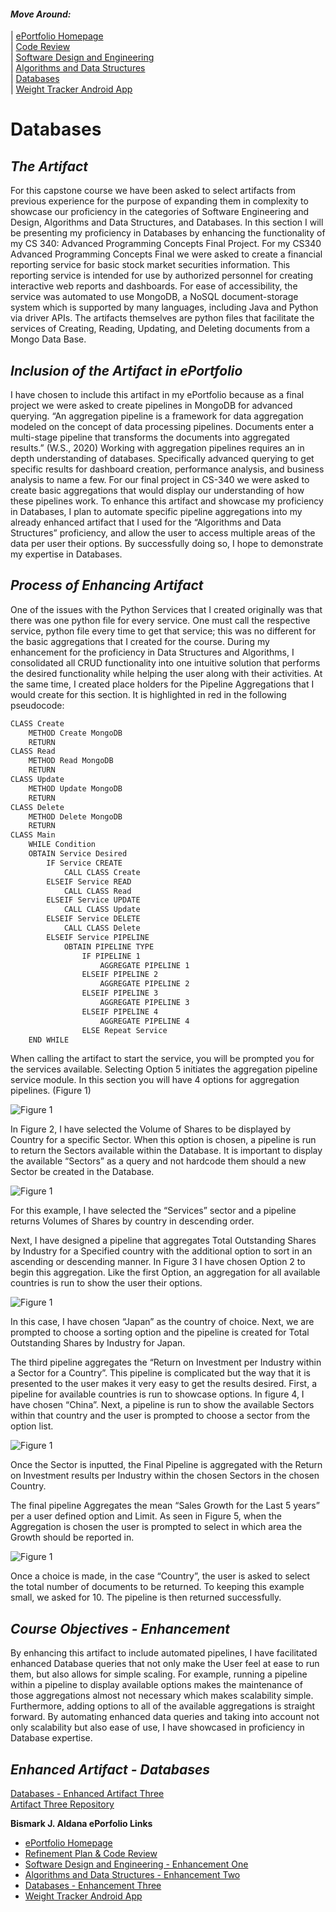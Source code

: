 #### _Move Around:_
| [ePortfolio Homepage](https://bizofsteel.github.io)<br>
| [Code Review](https://bizofsteel.github.io/Code_Review.html)<br>
| [Software Design and Engineering](https://bizofsteel.github.io/Software_Design_and_Engineering.html)<br> 
| [Algorithms and Data Structures](https://bizofsteel.github.io/Algorithms_and_Data_Structure.html)<br>
| [Databases](https://bizofsteel.github.io/Databases.html)<br>
| [Weight Tracker Android App](https://bizofsteel.github.io/DroidWeightApp.html)<br>



# Databases


## _The Artifact_
For this capstone course we have been asked to select artifacts from previous experience for the purpose of expanding them in complexity to showcase our proficiency in the categories of Software Engineering and Design, Algorithms and Data Structures, and Databases.  In this section I will be presenting my proficiency in Databases by enhancing the functionality of my CS 340: Advanced Programming Concepts Final Project.
For my CS340 Advanced Programming Concepts Final we were asked to create a financial reporting service for basic stock market securities information.   This reporting service is intended for use by authorized personnel for creating interactive web reports and dashboards.  For ease of accessibility, the service was automated to use MongoDB, a NoSQL document-storage system which is supported by many languages, including Java and Python via driver APIs.  The artifacts themselves are python files that facilitate the services of Creating, Reading, Updating, and Deleting documents from a Mongo Data Base.   

## _Inclusion of the Artifact in ePortfolio_
I have chosen to include this artifact in my ePortfolio because as a final project we were asked to create pipelines in MongoDB for advanced querying.  “An aggregation pipeline is a framework for data aggregation modeled on the concept of data processing pipelines. Documents enter a multi-stage pipeline that transforms the documents into aggregated results.” (W.S., 2020) Working with aggregation pipelines requires an in depth understanding of databases. Specifically advanced querying to get specific results for dashboard creation, performance analysis, and business analysis to name a few.  For our final project in CS-340 we were asked to create basic aggregations that would display our understanding of how these pipelines work.  To enhance this artifact and showcase my proficiency in Databases, I plan to automate specific pipeline aggregations into my already enhanced artifact that I used for the  “Algorithms and Data Structures” proficiency, and allow the user to access multiple areas of the data per user their options.  By successfully doing so, I hope to demonstrate my expertise in Databases.

## _Process of Enhancing Artifact_ 
One of the issues with the Python Services that I created originally was that there was one python file for every service.  One must call the respective service, python file every time to get that service; this was no different for the basic aggregations that I created for the course.  During my enhancement for the proficiency in Data Structures and Algorithms, I consolidated all CRUD functionality into one intuitive solution that performs the desired functionality while helping the user along with their activities.   At the same time, I created place holders for the Pipeline Aggregations that I would create for this section.  It is highlighted in red in the following pseudocode:

```Markdown
CLASS Create
	METHOD Create MongoDB
	RETURN
CLASS Read
	METHOD Read MongoDB
	RETURN
CLASS Update
	METHOD Update MongoDB
	RETURN
CLASS Delete
	METHOD Delete MongoDB
	RETURN
CLASS Main
	WHILE Condition
	OBTAIN Service Desired
		IF Service CREATE
			CALL CLASS Create
		ELSEIF Service READ
			CALL CLASS Read
		ELSEIF Service UPDATE
			CALL CLASS Update
		ELSEIF Service DELETE
			CALL CLASS Delete
		ELSEIF Service PIPELINE
			OBTAIN PIPELINE TYPE
				IF PIPELINE 1
					AGGREGATE PIPELINE 1
				ELSEIF PIPELINE 2
					AGGREGATE PIPELINE 2
				ELSEIF PIPELINE 3
					AGGREGATE PIPELINE 3
				ELSEIF PIPELINE 4
					AGGREGATE PIPELINE 4
				ELSE Repeat Service
	END WHILE
```

When calling the artifact to start the service, you will be prompted you for the services available.   Selecting Option 5 initiates the aggregation pipeline service module.   In this section you will have 4 options for aggregation pipelines.  (Figure 1) 

   ![Figure 1](https://bizofsteel.github.io/images/Artifact%203%20-%20Fig%201.png) 

In Figure 2, I have selected the Volume of Shares to be displayed by Country for a specific Sector.    When this option is chosen, a pipeline is run to return the Sectors available within the Database.  It is important to display the available “Sectors” as a query and not hardcode them should a new Sector be created in the Database.

   ![Figure 1](https://bizofsteel.github.io/images/Artifact%203%20-%20Fig%202.png) 

For this example, I have selected the “Services” sector and a pipeline returns Volumes of Shares by country in descending order.


Next, I have designed a pipeline that aggregates Total Outstanding Shares by Industry for a Specified country with the additional option to sort in an ascending or descending manner.  In Figure 3 I have chosen Option 2 to begin this aggregation.  Like the first Option, an aggregation for all available countries is run to show the user their options.

   ![Figure 1](https://bizofsteel.github.io/images/Artifact%203%20-%20Fig%203.png) 
   
In this case, I have chosen “Japan” as the country of choice.  Next, we are prompted to choose a sorting option and the pipeline is created for Total Outstanding Shares by Industry for Japan. 

The third pipeline aggregates the “Return on Investment per Industry within a Sector for a Country”.   This pipeline is complicated but the way that it is presented to the user makes it very easy to get the results desired.   First, a pipeline for available countries is run to showcase options.  In figure 4, I have chosen “China”.  Next, a pipeline is run to show the available Sectors within that country and the user is prompted to choose a sector from the option list.  

   ![Figure 1](https://bizofsteel.github.io/images/Artifact%203%20-%20Fig%204.png) 

Once the Sector is inputted, the Final Pipeline is aggregated with the Return on Investment results per Industry within the chosen Sectors in the chosen Country.  


The final pipeline Aggregates the mean “Sales Growth for the Last 5 years” per a user defined option and Limit.  As seen in Figure 5, when the Aggregation is chosen the user is prompted to select in which area the Growth should be reported in.   

   ![Figure 1](https://bizofsteel.github.io/images/Artifact%203%20-%20Fig%205.png) 

Once a choice is made, in the case “Country”, the user is asked to select the total number of documents to be returned.   To keeping this example small, we asked for 10.   The pipeline is then returned successfully.


## _Course Objectives - Enhancement_ 
By enhancing this artifact to include automated pipelines, I have facilitated enhanced Database queries that not only make the User feel at ease to run them, but also allows for simple scaling.   For example, running a pipeline within a pipeline to display available options makes the maintenance of those aggregations almost not necessary which makes scalability simple. Furthermore, adding options to all of the available aggregations is straight forward.   By automating enhanced data queries and taking into account not only scalability but also ease of use, I have showcased in proficiency in Database expertise.  

## _Enhanced Artifact - Databases_

[Databases - Enhanced Artifact Three](https://bizofsteel.github.io/Artifacts/MongoAggPipeLine-EnhancedArtifact3.html)<br>
[Artifact Three Repository](https://github.com/BizofSteel/Databases)<br>


**Bismark J. Aldana ePorfolio Links**<br>
* [ePortfolio Homepage](https://bizofsteel.github.io)<br>
* [Refinement Plan & Code Review](https://bizofsteel.github.io/Code_Review.html)<br>
* [Software Design and Engineering - Enhancement One](https://bizofsteel.github.io/Software_Design_and_Engineering.html)<br>
* [Algorithms and Data Structures - Enhancement Two](https://bizofsteel.github.io/Algorithms_and_Data_Structure.html)<br>
* [Databases - Enhancement Three](https://bizofsteel.github.io/Databases.html)<br>
* [Weight Tracker Android App](https://bizofsteel.github.io/DroidWeightApp.html)<br>

